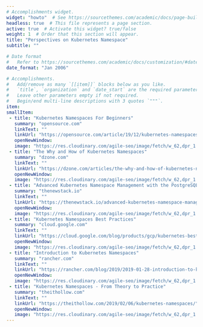 ```yaml
---
# Accomplishments widget.
widget: "howto"  # See https://sourcethemes.com/academic/docs/page-builder/
headless: true  # This file represents a page section.
active: true  # Activate this widget? true/false
weight: 1  # Order that this section will appear.
title: "Perspectives on Kubernetes Namespace"
subtitle: ""

# Date format
#   Refer to https://sourcethemes.com/academic/docs/customization/#date-format
date_format: "Jan 2006"

# Accomplishments.
#   Add/remove as many `[[item]]` blocks below as you like.
#   `title`, `organization` and `date_start` are the required parameters.
#   Leave other parameters empty if not required.
#   Begin/end multi-line descriptions with 3 quotes `"""`.
item:
smallItem: 
 - title: "Kubernetes Namespaces For Beginners"
   summary: "opensource.com"
   linkText: ""
   linkUrl: "https://opensource.com/article/19/12/kubernetes-namespaces"
   openNewWindow: 
   image: "https://res.cloudinary.com/agile-seo/image/fetch/w_62,dpr_1.0,d_blank_am8gzx.png/https%3A%2F%2Flogo.clearbit.com%2Fopensource.com%3Fsize%3D250"  
 - title: "The Why and How of Kubernetes Namespaces"
   summary: "dzone.com"
   linkText: ""
   linkUrl: "https://dzone.com/articles/the-why-and-how-of-kubernetes-namespaces"
   openNewWindow: 
   image: "https://res.cloudinary.com/agile-seo/image/fetch/w_62,dpr_1.0,d_blank_am8gzx.png/https%3A%2F%2Flogo.clearbit.com%2Fdzone.com%3Fsize%3D250" 
 - title: "Advanced Kubernetes Namespace Management with the PostgreSQL Operator"
   summary: "thenewstack.io"
   linkText: ""
   linkUrl: "https://thenewstack.io/advanced-kubernetes-namespace-management-with-the-postgresql-operator/"
   openNewWindow: 
   image: "https://res.cloudinary.com/agile-seo/image/fetch/w_62,dpr_1.0,d_blank_am8gzx.png/https%3A%2F%2Flogo.clearbit.com%2Fthenewstack.io%3Fsize%3D250"
 - title: "Kubernetes Namespaces Best Practices"
   summary: "cloud.google.com"
   linkText: ""
   linkUrl: "https://cloud.google.com/blog/products/gcp/kubernetes-best-practices-organizing-with-namespaces"
   openNewWindow: 
   image: "https://res.cloudinary.com/agile-seo/image/fetch/w_62,dpr_1.0,d_blank_am8gzx.png/https%3A%2F%2Flogo.clearbit.com%2Fcloud.google.com%3Fsize%3D250"
 - title: "Introduction to Kubernetes Namespaces"
   summary: "rancher.com"
   linkText: ""
   linkUrl: "https://rancher.com/blog/2019/2019-01-28-introduction-to-kubernetes-namespaces/"
   openNewWindow: 
   image: "https://res.cloudinary.com/agile-seo/image/fetch/w_62,dpr_1.0,d_blank_am8gzx.png/https%3A%2F%2Flogo.clearbit.com%2Francher.com%3Fsize%3D250"
 - title: "Kubernetes Namespaces - From Theory to Practice"
   summary: "theithollow.com"
   linkText: ""
   linkUrl: "https://theithollow.com/2019/02/06/kubernetes-namespaces/"
   openNewWindow: 
   image: "https://res.cloudinary.com/agile-seo/image/fetch/w_62,dpr_1.0,d_blank_am8gzx.png/https%3A%2F%2Flogo.clearbit.com%2Ftheithollow.com%3Fsize%3D250"
---
```

